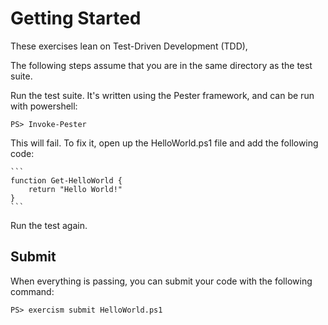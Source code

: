 # Getting Started

These exercises lean on Test-Driven Development (TDD),

The following steps assume that you are in the same directory as the test
suite.

Run the test suite. It's written using the Pester framework, and can be
run with powershell:

    PS> Invoke-Pester

This will fail. To fix it, open up the HelloWorld.ps1 file and add the following code:

    ```
    function Get-HelloWorld {
        return "Hello World!"
    }
    ```

Run the test again.

## Submit

When everything is passing, you can submit your code with the following
command:

    PS> exercism submit HelloWorld.ps1
